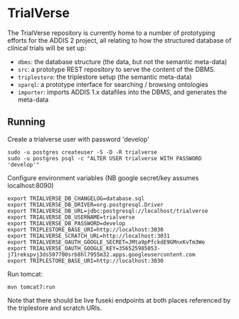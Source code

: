 TrialVerse
==========

The TrialVerse repository is currently home to a number of prototyping efforts
for the ADDIS 2 project, all relating to how the structured database of
clinical trials will be set up:

 - `dbms`: the database structure (the data, but not the semantic meta-data)
 - `src`: a prototype REST repository to serve the content of the DBMS.
 - `triplestore`: the triplestore setup (the semantic meta-data)
 - `sparql`: a prototype interface for searching / browsing ontologies
 - `importer`: imports ADDIS 1.x datafiles into the DBMS, and generates the
   meta-data

Running
-------

Create a trialverse user with password 'develop'

	sudo -u postgres createuser -S -D -R trialverse
	sudo -u postgres psql -c "ALTER USER trialverse WITH PASSWORD 'develop'"

Configure environment variables (NB google secret/key assumes localhost:8090)

    export TRIALVERSE_DB_CHANGELOG=database.sql
    export TRIALVERSE_DB_DRIVER=org.postgresql.Driver
    export TRIALVERSE_DB_URL=jdbc:postgresql://localhost/trialverse
    export TRIALVERSE_DB_USERNAME=trialverse
    export TRIALVERSE_DB_PASSWORD=develop
    export TRIPLESTORE_BASE_URI=http://localhost:3030
    export TRIALVERSE_SCRATCH_URL=http://localhost:3031
    export TRIALVERSE_OAUTH_GOOGLE_SECRET=JMta9pPfckdE9GMnxKvTm3We
    export TRIALVERSE_OAUTH_GOOGLE_KEY=356525985053-j71rekspvj3ds507700srb8hl7955m32.apps.googleusercontent.com
    export TRIPLESTORE_BASE_URI=http://localhost:3030


Run tomcat:

    mvn tomcat7:run

Note that there should be live fuseki endpoints at both places referenced by the triplestore and scratch URIs.
